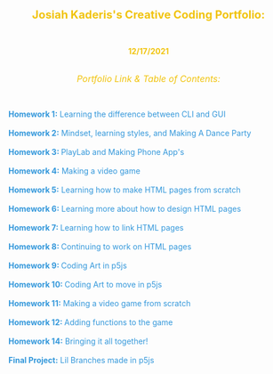 <p style="text-align: center;">
	<span style="color:#f1c40f;"><span style="font-size:20px;"><strong>Josiah Kaderis&#39;s Creative Coding Portfolio:</strong></span></span>
</p>

<p style="text-align: center;">
	&nbsp;
</p>

<p style="text-align: center;">
	<span style="color:#f1c40f;"><strong>12/17/2021</strong></span>
</p>

<p style="text-align: center;">
	<br>
	<em><span style="color:#f1c40f;"><span style="font-size:16px;">Portfolio Link &amp; Table of Contents:</span></span></em>
</p>

<p>
	&nbsp;
</p>

<p>
	<span style="color:#3498db;"><strong>Homework 1:</strong> Learning the difference between CLI and GUI</span>
	&nbsp;
	<br>
	<br>
	<span style="color:#3498db;"><strong>Homework 2:</strong> Mindset, learning styles, and Making A Dance Party<br>
	<br>
	<strong>Homework 3: </strong>PlayLab and Making Phone App&#39;s<br>
	<br>
	<strong>Homework 4:</strong> Making a video game<br>
	<br>
	<strong>Homework 5:</strong> Learning how to make HTML pages from scratch</span>
	<br>
	<br>
	<span style="color:#3498db;"> <strong> Homework 6:</strong> Learning more about how to design HTML pages<br>
	<br>
	<strong>Homework 7: </strong>Learning how to link HTML pages<br>
	<br>
	<strong>Homework 8: </strong>Continuing to work on HTML pages<br>
	<br>
	<strong>Homework 9: </strong>Coding Art in p5js<br>
	<br>
	<strong>Homework 10: </strong>Coding Art to move in p5js<br>
	<br>
	<strong>Homework 11:</strong> Making a video game from scratch<br>
	<br>
	<strong>Homework 12: </strong>Adding functions to the game<br>
	<br>
	<strong>Homework 14:</strong> Bringing it all together!<br>
	<br>
	<strong>Final Project:</strong> Lil Branches made in p5js</span>
</p>
